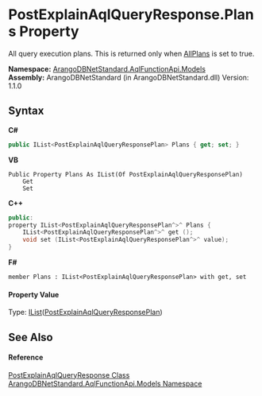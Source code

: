 # PostExplainAqlQueryResponse.Plans Property 
 

All query execution plans. This is returned only when <a href="ca3965bc-0bf1-40a7-cbda-be645081fc86">AllPlans</a> is set to true.

**Namespace:**&nbsp;<a href="e03acbe1-782e-533e-7ffe-cd51613ed54f">ArangoDBNetStandard.AqlFunctionApi.Models</a><br />**Assembly:**&nbsp;ArangoDBNetStandard (in ArangoDBNetStandard.dll) Version: 1.1.0

## Syntax

**C#**<br />
``` C#
public IList<PostExplainAqlQueryResponsePlan> Plans { get; set; }
```

**VB**<br />
``` VB
Public Property Plans As IList(Of PostExplainAqlQueryResponsePlan)
	Get
	Set
```

**C++**<br />
``` C++
public:
property IList<PostExplainAqlQueryResponsePlan^>^ Plans {
	IList<PostExplainAqlQueryResponsePlan^>^ get ();
	void set (IList<PostExplainAqlQueryResponsePlan^>^ value);
}
```

**F#**<br />
``` F#
member Plans : IList<PostExplainAqlQueryResponsePlan> with get, set

```


#### Property Value
Type: <a href="https://docs.microsoft.com/dotnet/api/system.collections.generic.ilist-1" target="_blank" rel="noopener noreferrer">IList</a>(<a href="7eaee5d9-3125-cc86-eb86-9f9995689584">PostExplainAqlQueryResponsePlan</a>)

## See Also


#### Reference
<a href="050a5d07-8a5c-112e-1d16-c6b87958553f">PostExplainAqlQueryResponse Class</a><br /><a href="e03acbe1-782e-533e-7ffe-cd51613ed54f">ArangoDBNetStandard.AqlFunctionApi.Models Namespace</a><br />